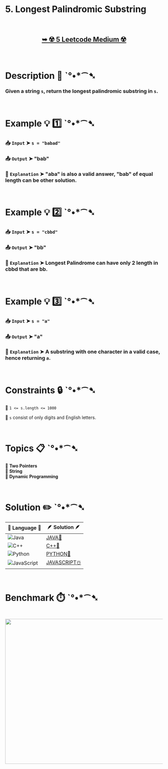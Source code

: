 # 5. Longest Palindromic Substring

</br>

<h2 align="center"> 

<a href="https://leetcode.com/problems/longest-palindromic-substring/description/"><strong>➥ ☢️ 5 Leetcode Medium ☢️ </strong></a>
</h2>

</br>

# Description 📜 ˋ°•*⁀➷

### Given a string `s`, return the longest palindromic substring in `s`.

</br>

# Example 💡 1️⃣ ˋ°•*⁀➷

  ### 📥 `Input`  ➤ `s = "babad"`

  ### 📤 `Output`  ➤ "bab"

  ### 🔦 `Explanation`  ➤  "aba" is also a valid answer, "bab" of equal length can be other solution.

</br>

# Example 💡 2️⃣ ˋ°•*⁀➷

  ### 📥 `Input` ➤ `s = "cbbd"`

  ### 📤 `Output`  ➤ "bb"

  ### 🔦 `Explanation` ➤ Longest Palindrome can have only 2 length in cbbd that are bb.

</br>

# Example 💡 3️⃣ ˋ°•*⁀➷

  ### 📥 `Input` ➤ `s = "a"`

  ### 📤 `Output`  ➤ "a"

  ### 🔦 `Explanation`  ➤ A substring with one character in a valid case, hence returning `a`.

</br>

# Constraints 🔒 ˋ°•*⁀➷

🔹 `1 <= s.length <= 1000` </br>

🔹 `s` consist of only digits and English letters. </br>

</br>

# Topics 📋 ˋ°•*⁀➷

🔸 **Two Pointers**  </br>
🔸 **String**  </br>
🔸 **Dynamic Programming** </br>

</br>

# Solution ✏️ ˋ°•*⁀➷

| 📒 Language 📒  | 🪶 Solution 🪶 |
| ------------- | ------------- |
|  ![Java](https://img.shields.io/badge/java-%23ED8B00.svg?style=for-the-badge&logo=openjdk&logoColor=white)  | [JAVA🍁](https://github.com/Prakhar-002/LEETCODE/blob/main/%F0%9F%93%9A%20Study%20%F0%9F%8E%A7%20Plan%20%F0%9F%91%A8%F0%9F%8F%BB%E2%80%8D%F0%9F%92%BB/%F0%9F%A9%B5%20NeetCode%20150%20-%20%F0%9F%8D%87%20Blind%2075%20%2B%2075%20problems/%F0%9F%94%AC%20Examine%20Thoroughly%20%F0%9F%A7%AC/13%201-D/Day%20%E2%9E%BA%20104%20%F0%9F%A5%A1%205.%20Longest%20Palindromic%20Substring%20%E2%98%83%EF%B8%8F%20%F0%9F%8D%81%20%F0%9F%8D%B0%20%F0%9F%8E%B2/%F0%9F%8D%81JAVA%20-%205.%20Longest%20Palindromic%20Substring.java) |
|  ![C++](https://img.shields.io/badge/c++-%2300599C.svg?style=for-the-badge&logo=c%2B%2B&logoColor=white)  | [C++🎲](https://github.com/Prakhar-002/LEETCODE/blob/main/%F0%9F%93%9A%20Study%20%F0%9F%8E%A7%20Plan%20%F0%9F%91%A8%F0%9F%8F%BB%E2%80%8D%F0%9F%92%BB/%F0%9F%A9%B5%20NeetCode%20150%20-%20%F0%9F%8D%87%20Blind%2075%20%2B%2075%20problems/%F0%9F%94%AC%20Examine%20Thoroughly%20%F0%9F%A7%AC/13%201-D/Day%20%E2%9E%BA%20104%20%F0%9F%A5%A1%205.%20Longest%20Palindromic%20Substring%20%E2%98%83%EF%B8%8F%20%F0%9F%8D%81%20%F0%9F%8D%B0%20%F0%9F%8E%B2/%F0%9F%8E%B2CPP%20-%205.%20Longest%20Palindromic%20Substring.cpp)  |
|  ![Python](https://img.shields.io/badge/python-3670A0?style=for-the-badge&logo=python&logoColor=ffdd54)    | [PYTHON🍰](https://github.com/Prakhar-002/LEETCODE/blob/main/%F0%9F%93%9A%20Study%20%F0%9F%8E%A7%20Plan%20%F0%9F%91%A8%F0%9F%8F%BB%E2%80%8D%F0%9F%92%BB/%F0%9F%A9%B5%20NeetCode%20150%20-%20%F0%9F%8D%87%20Blind%2075%20%2B%2075%20problems/%F0%9F%94%AC%20Examine%20Thoroughly%20%F0%9F%A7%AC/13%201-D/Day%20%E2%9E%BA%20104%20%F0%9F%A5%A1%205.%20Longest%20Palindromic%20Substring%20%E2%98%83%EF%B8%8F%20%F0%9F%8D%81%20%F0%9F%8D%B0%20%F0%9F%8E%B2/%F0%9F%8D%B0PYTHON%20-%205.%20Longest%20Palindromic%20Substring.py) |
| ![JavaScript](https://img.shields.io/badge/javascript-%23323330.svg?style=for-the-badge&logo=javascript&logoColor=%23F7DF1E)   | [JAVASCRIPT☃️](https://github.com/Prakhar-002/LEETCODE/blob/main/%F0%9F%93%9A%20Study%20%F0%9F%8E%A7%20Plan%20%F0%9F%91%A8%F0%9F%8F%BB%E2%80%8D%F0%9F%92%BB/%F0%9F%A9%B5%20NeetCode%20150%20-%20%F0%9F%8D%87%20Blind%2075%20%2B%2075%20problems/%F0%9F%94%AC%20Examine%20Thoroughly%20%F0%9F%A7%AC/13%201-D/Day%20%E2%9E%BA%20104%20%F0%9F%A5%A1%205.%20Longest%20Palindromic%20Substring%20%E2%98%83%EF%B8%8F%20%F0%9F%8D%81%20%F0%9F%8D%B0%20%F0%9F%8E%B2/%E2%98%83%EF%B8%8FJAVASCRIPT%20-%205.%20Longest%20Palindromic%20Substring.js) |

</br>

# Benchmark ⏱️ ˋ°•*⁀➷

<h1  align="center" >

<img src ="https://github.com/user-attachments/assets/4f10b19b-18fb-49b8-b5fa-fbd6115be475" width = "700px" height="462px" />

</h1>
